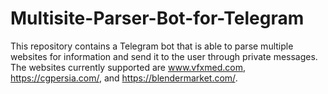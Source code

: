# Multisite-Parser-Bot-for-Telegram
This repository contains a Telegram bot that is able to parse multiple websites for information and send it to the user through private messages. The websites currently supported are www.vfxmed.com, https://cgpersia.com/, and https://blendermarket.com/.
